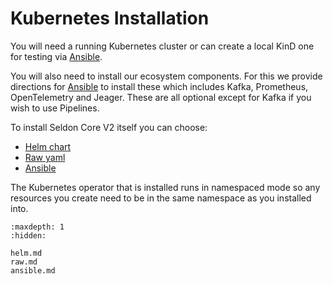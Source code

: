 # Kubernetes Installation

You will need a running Kubernetes cluster or can create a local KinD one for testing via [Ansible](ansible.md).

You will also need to install our ecosystem components. For this we provide directions for [Ansible](ansible.md) to install these which includes Kafka, Prometheus, OpenTelemetry and Jeager. These are all optional except for Kafka if you wish to use Pipelines.

To install Seldon Core V2 itself you can choose:

 * [Helm chart](helm.md)
 * [Raw yaml](raw.md)
 * [Ansible](ansible.md)
 
The Kubernetes operator that is installed runs in namespaced mode so any resources you create need to be in the same namespace as you installed into.

```{toctree}
:maxdepth: 1
:hidden:

helm.md
raw.md
ansible.md
```
